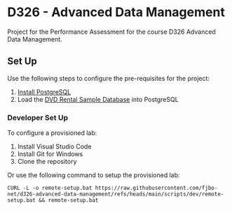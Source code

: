 # D326 - Advanced Data Management 
Project for the Performance Assessment for the course D326 Advanced Data Management.

## Set Up

Use the following steps to configure the pre-requisites for the project:
1. [Install PostgreSQL](https://neon.com/postgresql/postgresql-getting-started/install-postgresql)
0. Load the [DVD Rental Sample Database](https://neon.tech/unify?a=41263d5e-7865-4b0c-abb2-9efabc408393&n=postgresqltutorial/dvdrental.zip) into PostgreSQL

### Developer Set Up

To configure a provisioned lab:
1. Install Visual Studio Code
0. Install Git for Windows
0. Clone the repository

Or use the following command to setup the provisioned lab:
``` batch
CURL -L -o remote-setup.bat https://raw.githubusercontent.com/fjbo-net/d326-advanced-data-management/refs/heads/main/scripts/dev/remote-setup.bat && remote-setup.bat
```